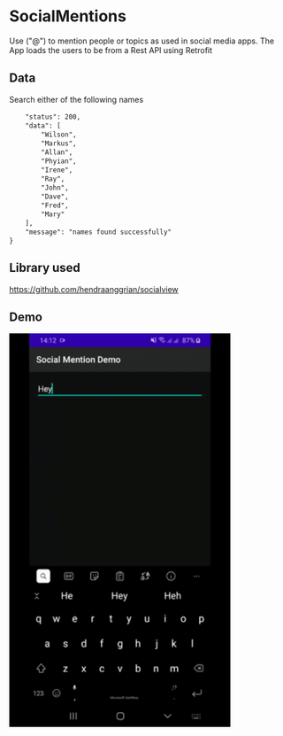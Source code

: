 # SocialMentions
Use ("@") to mention people or topics as used in social media apps. The App loads the users to be from a Rest API using Retrofit

## Data 
Search either of the following names
```{
    "status": 200,
    "data": [
        "Wilson",
        "Markus",
        "Allan",
        "Phyian",
        "Irene",
        "Ray",
        "John",
        "Dave",
        "Fred",
        "Mary"
    ],
    "message": "names found successfully"
}
```
## Library used

https://github.com/hendraanggrian/socialview

## Demo
<img src="art/demo.gif" width=400/>

